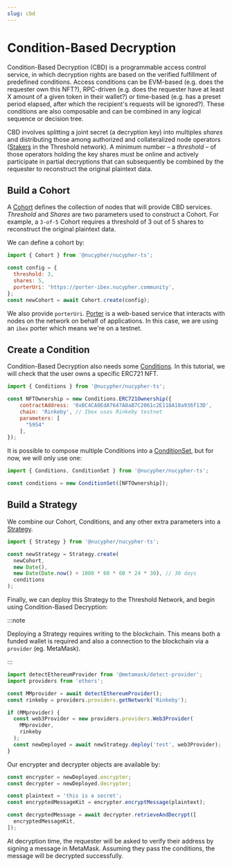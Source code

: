 ```yaml
---
slug: cbd
---
```


# Condition-Based Decryption

Condition-Based Decryption (CBD) is a programmable access control service, in which decryption rights are based on the verified fulfillment of predefined conditions.
Access conditions can be EVM-based (e.g. does the requester own this NFT?), RPC-driven (e.g. does the requester have at least X amount of a given token in their wallet?) or time-based (e.g. has a preset period elapsed, after which the recipient's requests will be ignored?).
These conditions are also composable and can be combined in any logical sequence or decision tree.

CBD involves splitting a joint secret (a decryption key) into multiples _shares_ and distributing those among authorized and collateralized node operators ([Stakers](https://threshold.network/earn/staker) in the Threshold network).
A minimum number – a _threshold_ – of those operators holding the key shares must be online and actively participate in partial decryptions that can subsequently be combined by the requester to reconstruct the original plaintext data.

## Build a Cohort

A [Cohort](./cohort) defines the collection of nodes that will provide CBD services.
_Threshold_ and _Shares_ are two parameters used to construct a Cohort.
For example, a `3-of-5` Cohort requires a threshold of 3 out of 5 shares to reconstruct the original plaintext data.

We can define a cohort by:

```js
import { Cohort } from '@nucypher/nucypher-ts';

const config = {
  threshold: 3,
  shares: 5,
  porterUri: 'https://porter-ibex.nucypher.community',
};
const newCohort = await Cohort.create(config);
```

We also provide `porterUri`.
[Porter](./Glossary.md#porter) is a web-based service that interacts with nodes on the network on behalf of applications.
In this case, we are using an `ibex` porter which means we're on a testnet.

## Create a Condition

Condition-Based Decryption also needs some [Conditions](./conditions).
In this tutorial, we will check that the user owns a specific ERC721 NFT.

```js
import { Conditions } from '@nucypher/nucypher-ts';

const NFTOwnership = new Conditions.ERC721Ownership({
    contractAddress: '0xBC4CA0EdA7647A8aB7C2061c2E118A18a936f13D',
    chain: 'Rinkeby', // Ibex uses Rinkeby testnet
    parameters: [
      "5954"
    ],
});
```

It is possible to compose multiple Conditions into a [ConditionSet](./condition_set), but for now, we will only use one:

```js
import { Conditions, ConditionSet } from '@nucypher/nucypher-ts';

const conditions = new ConditionSet([NFTOwnership]);
```

## Build a Strategy

We combine our Cohort, Conditions, and any other extra parameters into a [Strategy](./strategy).

```js
import { Strategy } from '@nucypher/nucypher-ts';

const newStrategy = Strategy.create(
  newCohort,
  new Date(),
  new Date(Date.now() + 1000 * 60 * 60 * 24 * 30), // 30 days
  conditions
);
```

Finally, we can deploy this Strategy to the Threshold Network, and begin using Condition-Based Decryption:

:::note

Deploying a Strategy requires writing to the blockchain.
This means both a funded wallet is required and also a connection to the blockchain via a `provider` (eg. MetaMask).

:::

```js
import detectEthereumProvider from '@metamask/detect-provider';
import providers from 'ethers';

const MMprovider = await detectEthereumProvider();
const rinkeby = providers.providers.getNetwork('Rinkeby');

if (MMprovider) {
  const web3Provider = new providers.providers.Web3Provider(
    MMprovider,
    rinkeby
  );
  const newDeployed = await newStrategy.deploy('test', web3Provider);
}
```

Our encrypter and decrypter objects are available by:

```js
const encrypter = newDeployed.encrypter;
const decrypter = newDeployed.decrypter;

const plaintext = 'this is a secret';
const encryptedMessageKit = encrypter.encryptMessage(plaintext);

const decryptedMessage = await decrypter.retrieveAndDecrypt([
  encryptedMessageKit,
]);
```

At decryption time, the requester will be asked to verify their address by signing a message in MetaMask.
Assuming they pass the conditions, the message will be decrypted successfully.
